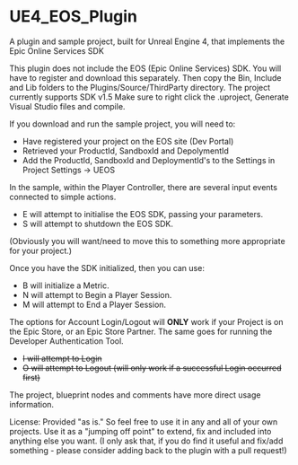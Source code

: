 # UE4_EOS_Plugin
A plugin and sample project, built for Unreal Engine 4, that implements the Epic Online Services SDK

This plugin does not include the EOS (Epic Online Services) SDK.  You will have to register and download this separately.  Then copy the Bin, Include and Lib folders to the Plugins/Source/ThirdParty directory.
The project currently supports SDK v1.5
Make sure to right click the .uproject, Generate Visual Studio files and compile.

If you download and run the sample project, you will need to:
- Have registered your project on the EOS site (Dev Portal)
- Retrieved your ProductId, SandboxId and DepolymentId
- Add the ProductId, SandboxId and DeploymentId's to the Settings in Project Settings -> UEOS

In the sample, within the Player Controller, there are several input events connected to simple actions.
- E will attempt to initialise the EOS SDK, passing your parameters.
- S will attempt to shutdown the EOS SDK.

(Obviously you will want/need to move this to something more appropriate for your project.)

Once you have the SDK initialized, then you can use:
- B will initialize a Metric.
- N will attempt to Begin a Player Session.
- M will attempt to End a Player Session.

The options for Account Login/Logout will **ONLY** work if your Project is on the Epic Store, or an Epic Store Partner. The same goes for running the Developer Authentication Tool.
- ~~I will attempt to Login~~
- ~~O will attempt to Logout (will only work if a successful Login occurred first)~~

The project, blueprint nodes and comments have more direct usage information.

License:
Provided "as is."  So feel free to use it in any and all of your own projects.  Use it as a "jumping off point" to extend, fix and included into anything else you want.
(I only ask that, if you do find it useful and fix/add something - please consider adding back to the plugin with a pull request!)

